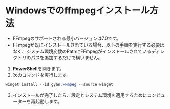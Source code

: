 # Windowsでのffmpegインストール方法

* FFmpegのサポートされる最小バージョンは7.0です。
* FFmpegが既にインストールされている場合、以下の手順を実行する必要はなく、システム環境変数のPathにFFmpegがインストールされているディレクトリのパスを追加するだけで構いません。

1. **PowerShell**を開きます。
2. 次のコマンドを実行します。

```powershell
winget install --id gyan.FFmpeg --source winget
```

3. インストールが完了したら、設定とシステム環境を適用するためにコンピューターを再起動します。
